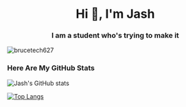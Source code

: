 <h1 align="center">Hi 👋, I'm Jash</h1>
<h3 align="center">I am a student who's trying to make it</h3>

<p align="left"> <img src="https://komarev.com/ghpvc/?username=brucetech627&label=Profile%20views&color=0e75b6&style=flat" alt="brucetech627" /> </p>




</p>


### Here Are My GitHub Stats

![Jash's GitHub stats](https://github-readme-stats.vercel.app/api?username=jashvakharia&show_icons=true&theme=blueberry)

[![Top Langs](https://github-readme-stats.vercel.app/api/top-langs/?username=jashvakharia&layout=compact&theme=blueberry)](https://github.com/jash69/github-readme-stats)

